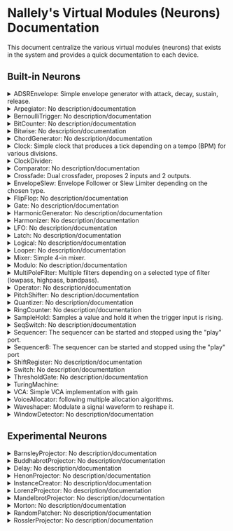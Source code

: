 # Nallely's Virtual Modules (Neurons) Documentation

This document centralize the various virtual modules (neurons) that exists in the system and provides a quick documentation to each device.

## Built-in Neurons

<details>
    <summary>ADSREnvelope: Simple envelope generator with attack, decay, sustain, release.</summary>


```
ADSR Envelope Generator

Simple envelope generator with attack, decay, sustain, release.
Generates an envelope from a gate:
  - when the gate is up -> triggers the envelope generation
  - when the gate is down -> closes the envelope

inputs:
* gate_cv [0, 1] !=0 <rising, falling>: Gate/control voltage input
* attack_cv [0.0, 1.0] init=0.1: Attack time control in seconds
* decay_cv [0.0, 1.0] init=0.2: Decay time control in seconds
* sustain_cv [0.0, 1.0] init=0.7: Sustain level control (0 -> 0%, 1 -> 100%)
* release_cv [0.0, 1.0] init=0.3: Release time control in seconds

outputs:
* output_cv [0, 1]: the generated envelope

type: continuous
category: envelope-generator

```

</details>

<details>
    <summary>Arpegiator: No description/documentation</summary>

</details>

<details>
    <summary>BernoulliTrigger: No description/documentation</summary>

</details>

<details>
    <summary>BitCounter: No description/documentation</summary>

</details>

<details>
    <summary>Bitwise: No description/documentation</summary>

</details>

<details>
    <summary>ChordGenerator: No description/documentation</summary>

</details>

<details>
    <summary>Clock: Simple clock that produces a tick depending on a tempo (BPM) for various divisions.</summary>


```
Clock

Simple clock that produces a tick depending on a tempo (BPM) for various divisions.

inputs:
* tempo_cv [20, 600] init=120: Clock BPM
* play_cv [0, 1] init=0 >0: Control if the clock must be started or not (1 = start, 0 = stop).
                            By default, the clock is stopped.
* reset_cv [0, 1] >0 <rising>: Reset the clock to 0

outputs:
* lead_cv [0, 1]: quater note output
* div4_cv [0, 1]: /4 output (whole note)
* div2_cv [0, 1]: /2 output (half note)
* mul2_cv [0, 1]: x2 output (eighth note)
* mul4_cv [0, 1]: x4 output (sixteenth note)
* div3_cv [0, 1]: /3 output (1 tick all 3 quater notes)
* div5_cv [0, 1]: /5 output (1 tick all 5 quater notes)
* mul3_cv [0, 1]: x3 output (3 ticks per 1 quater note)
* mul5_cv [0, 1]: x5 output (5 ticks per 1 quater note)
* mul7_cv [0, 1]: x3 output (5 ticks per 1 quater note)

type: continuous
category: clock
meta: disable default output

```

</details>

<details>
    <summary>ClockDivider: </summary>


```
Clock Divider

inputs:
* trigger_cv [0, 1] >0 <rising>: Trigger the divider
* reset_cv [0, 1] >0 <rising>: Reset the internal count to 0
* mode_cv [gate, tick]: Choose between gate (square mode) or tick (short pulse)

outputs:
* div1_cv [0, 1]: /1 output -> usefull to get a gate from a clock
* div2_cv [0, 1]: /2 output
* div3_cv [0, 1]: /3 output
* div4_cv [0, 1]: /4 output
* div5_cv [0, 1]: /5 output
* div6_cv [0, 1]: /6 output
* div7_cv [0, 1]: /7 output
* div8_cv [0, 1]: /8 output
* div16_cv [0, 1]: /16 output
* div32_cv [0, 1]: /32 output

type: ondemand
category: clock
meta: disable default output

```

</details>

<details>
    <summary>Comparator: No description/documentation</summary>

</details>

<details>
    <summary>Crossfade: Dual crossfader, proposes 2 inputs and 2 outputs.</summary>


```
Dual crossfader

Dual crossfader, proposes 2 inputs and 2 outputs.

inputs:
* in0_cv [0, 127] <any>: Input signal.
* in1_cv [0, 127] <any>: Input signal.
* in2_cv [0, 127] <any>: Input signal.
* in3_cv [0, 127] <any>: Input signal.
* level_cv [0, 100] <any>: Crossfader level.
* type_cv [ondemand, continuous]: Choose between a ondemand or continuous value production.
                                  ondemand = value produced when reacting to an input only.
                                  continuous = value produced at the cycle speed of the module.

outputs:
* out0_cv [0, 127]: The crossfaded signal for in0 and in1.
* out1_cv [0, 127]: The filtered signal for in2 and in3.

type: ondemand, continuous
category: filter
meta: disable default output

```

</details>

<details>
    <summary>EnvelopeSlew: Envelope Follower or Slew Limiter depending on the chosen type.</summary>


```
Envelope Follower & Slew Limiter

Envelope Follower or Slew Limiter depending on the chosen type.
The Envelope Follower tracks the amplitude of an input signal, producing a smooth envelope.
The Slew Limiter restricts how quickly the signal can change, smoothing rapid variations.

inputs:
* input_cv [0, 127] <any>: Input signal.
* attack_cv [0, 99.99] init=50.0: Attack control in %.
* release_cv [0, 99.99] init=50.0: Release control in %.
* type_cv [envelope, slew]: Choose between Envelope Follower and Slew Limiter
* mode_cv [ondemand, continuous]: Choose between a ondemand or continuous value production.
                                  ondemand = value produced when reacting to an input only.
                                  continuous = value produced at the cycle speed of the module.

outputs:
* output_cv [0, 127]: The filtered signal.

type: ondemand, continuous
category: filter

```

</details>

<details>
    <summary>FlipFlop: No description/documentation</summary>

</details>

<details>
    <summary>Gate: No description/documentation</summary>

</details>

<details>
    <summary>HarmonicGenerator: No description/documentation</summary>

</details>

<details>
    <summary>Harmonizer: No description/documentation</summary>

</details>

<details>
    <summary>LFO: No description/documentation</summary>

</details>

<details>
    <summary>Latch: No description/documentation</summary>

</details>

<details>
    <summary>Logical: No description/documentation</summary>

</details>

<details>
    <summary>Looper: No description/documentation</summary>

</details>

<details>
    <summary>Mixer: Simple 4-in mixer.</summary>


```
Mixer

Simple 4-in mixer.

inputs:
* in0_cv [0, 127] <any>: Input signal.
* in1_cv [0, 127] <any>: Input signal.
* in2_cv [0, 127] <any>: Input signal.
* in3_cv [0, 127] <any>: Input signal.
* level0_cv [0, 100] <any>: Input signal level.
* level1_cv [0, 100] <any>: Input signal level.
* level2_cv [0, 100] <any>: Input signal level.
* level3_cv [0, 100] <any>: Input signal level.
* nums_cv [2, 4] init=4 round <any>: The number of input to consider.
* type_cv [ondemand, continuous]: Choose between a ondemand or continuous value production.
                                  ondemand = value produced when reacting to an input only.
                                  continuous = value produced at the cycle speed of the module.

outputs:
* output_cv [0, 127]: The filtered signal.

type: ondemand, continuous
category: mixing

```

</details>

<details>
    <summary>Modulo: No description/documentation</summary>

</details>

<details>
    <summary>MultiPoleFilter: Multiple filters depending on a selected type of filter (lowpass, highpass, bandpass).</summary>


```
Multi Pole Filter

Multiple filters depending on a selected type of filter (lowpass, highpass, bandpass).


inputs:
* input_cv [0, 127] <any>: Input signal.
* filter_cv [lowpass, highpass, bandpass]: The filter type (default=lowpass).
* mode_cv [cutoff, smoothing]: Choose between cutoff control or smoothing control.
* cutoff_cv [0.0, 3000.0] init=1.0: Control cutoff frequency.
* smoothing_cv [0.0, 1.0] init=0.1: Control smoothing factor.
* poles_cv [1, 4] init=1 round: Number of poles for the filter.
* reset_cv [0, 1] >0 <rising>: Reset all internal states.
* type_cv [ondemand, continuous]: Choose between a ondemand or continuous value production.
                                  ondemand = value produced when reacting to an input only.
                                  continuous = value produced at the cycle speed of the module.

outputs:
* output_cv [0, 127]: The filtered signal.

type: ondemand, continuous
category: filter

```

</details>

<details>
    <summary>Operator: No description/documentation</summary>

</details>

<details>
    <summary>PitchShifter: No description/documentation</summary>

</details>

<details>
    <summary>Quantizer: No description/documentation</summary>

</details>

<details>
    <summary>RingCounter: No description/documentation</summary>

</details>

<details>
    <summary>SampleHold: Samples a value and hold it when the trigger input is rising.</summary>


```
Sample & Hold

Samples a value and hold it when the trigger input is rising.

inputs:
* input_cv [0, 127] <both>: Input signal
* trigger_cv [0, 1] >0 <rising>: Signal amplitude (0.0 -> 0%, 1.0 -> 100%)
* reset_cv [0, 1] >0 <rising>: Signal gain (default is 1.0)

outputs:
* output_cv [0, 127]: The sampled value

type: ondemand
category: modulation

```

</details>

<details>
    <summary>SeqSwitch: No description/documentation</summary>

</details>

<details>
    <summary>Sequencer: The sequencer can be started and stopped using the "play" port.</summary>


```
A simple 16-step sequencer with adjustable length.

The sequencer can be started and stopped using the "play" port.

inputs:
* trigger_cv [0, 1] >0 <rising>: Advance the sequencer by one step on each rising edge.
* length_cv [1, 16] init=16 round <any>: Set the length of the sequence (number of steps).
* play_cv [0, 1] >0 <rising, falling>: Control if the sequencer must be started or not (1 = start, 0 = stop).
                                              By default, the sequencer is stopped.
* reset_cv [0, 1] >0 <rising>: Reset the sequencer to the first step.
* step_cv [0, 15] round <any>: Set the current step of the sequencer (0-indexed).
* step0_cv [0, 127]: Set the output value of step 1.
* step1_cv [0, 127]: Set the output value of step 2.
* step2_cv [0, 127]: Set the output value of step 3.
* step3_cv [0, 127]: Set the output value of step 4.
* step4_cv [0, 127]: Set the output value of step 5.
* step5_cv [0, 127]: Set the output value of step 6.
* step6_cv [0, 127]: Set the output value of step 7.
* step7_cv [0, 127]: Set the output value of step 8.
* step8_cv [0, 127]: Set the output value of step 9.
* step9_cv [0, 127]: Set the output value of step 10.
* step10_cv [0, 127]: Set the output value of step 11.
* step11_cv [0, 127]: Set the output value of step 12.
* step12_cv [0, 127]: Set the output value of step 13.
* step13_cv [0, 127]: Set the output value of step 14.
* step14_cv [0, 127]: Set the output value of step 15.
* step15_cv [0, 127]: Set the output value of step 16.

outputs:
* current_step_cv [0, 15]: The current step of the sequencer (0-indexed).
* output_cv [0, 127]: The output value of the current step.
* trig_out_cv [0, 1]: A trigger signal that goes high when the sequencer advances to the next step.

type: ondemand
category: sequencer

```

</details>

<details>
    <summary>Sequencer8: The sequencer can be started and stopped using the "play" port</summary>


```
A simple 8-step sequencer with adjustable length and activable output.

The sequencer can be started and stopped using the "play" port
and by default all the outputs are active

inputs:
* trigger_cv [0, 1] >0 <rising>: Advance the sequencer by one step on each rising edge.
* length_cv [1, 8] init=8 round <any>: Set the length of the sequence (number of steps).
* play_cv [0, 1] init=1 >0 <rising, falling>: Control if the sequencer must be started or not (1 = start, 0 = stop).
                                              By default, the sequencer is started.
* reset_cv [0, 1] >0 <rising>: Reset the sequencer to the first step.
* step_cv [0, 7] round <any>: Set the current step of the sequencer (0-indexed).
* step0_cv [0, 127]: Set the output value of step 1.
* step1_cv [0, 127]: Set the output value of step 2.
* step2_cv [0, 127]: Set the output value of step 3.
* step3_cv [0, 127]: Set the output value of step 4.
* step4_cv [0, 127]: Set the output value of step 5.
* step5_cv [0, 127]: Set the output value of step 6.
* step6_cv [0, 127]: Set the output value of step 7.
* step7_cv [0, 127]: Set the output value of step 8.

* active0_cv [0, 1] init=1 >0: Set the output as active if >1.
* active1_cv [0, 1] init=1 >0: Set the output as active if >1.
* active2_cv [0, 1] init=1 >0: Set the output as active if >1.
* active3_cv [0, 1] init=1 >0: Set the output as active if >1.
* active4_cv [0, 1] init=1 >0: Set the output as active if >1.
* active5_cv [0, 1] init=1 >0: Set the output as active if >1.
* active6_cv [0, 1] init=1 >0: Set the output as active if >1.
* active7_cv [0, 1] init=1 >0: Set the output as active if >1.

outputs:
* current_step_cv [0, 15]: The current step of the sequencer (0-indexed).
* output_cv [0, 127]: The output value of the current step.
* trig_out_cv [0, 1]: A trigger signal that goes high when the sequencer advances to the next step.

type: ondemand
category: sequencer

```

</details>

<details>
    <summary>ShiftRegister: No description/documentation</summary>

</details>

<details>
    <summary>Switch: No description/documentation</summary>

</details>

<details>
    <summary>ThresholdGate: No description/documentation</summary>

</details>

<details>
    <summary>TuringMachine: </summary>


```
Simple Turing Machine Sequencer

inputs:
* trigger_cv [0, 1] >0 <rising>: Input clock
* mutation_cv [0, 1] init=0.5: Probability to mutate
* random_cv [0, 1] >0 <rising>: Random seed
* reset_cv [0, 1] >0 <rising>: Reset all to 0

outputs:
* out_main_cv [0, 1]: main output
* gate_out_cv [0, 1]: main output gate
* tape_out_cv [0, 255]: tape value output
* out0_cv [0, 1]: 1st bit value
* out1_cv [0, 1]: 2nd bit value
* out2_cv [0, 1]: 3rd bit value
* out3_cv [0, 1]: 4th bit value
* out4_cv [0, 1]: 5th bit value
* out5_cv [0, 1]: 6th bit value
* out6_cv [0, 1]: 7th bit value
* out7_cv [0, 1]: 8th bit value

type: ondemand
category: Sequencer
meta: disable default output

```

</details>

<details>
    <summary>VCA: Simple VCA implementation with gain</summary>


```
Voltage Controled Amplifier

Simple VCA implementation with gain

inputs:
* input_cv [0, 127] <any>: Input signal
* amplitude_cv [0.0, 1.0] init=0.0 <any>: Signal amplitude (0.0 -> 0%, 1.0 -> 100%)
* gain_cv [1.0, 2.0] init=1.0: Signal gain (default is 1.0)

outputs:
* output_cv [0, 127]: The amplified signal

type: ondemand
category: amplitude-modulation

```

</details>

<details>
    <summary>VoiceAllocator: following multiple allocation algorithms.</summary>


```
Takes a flow of values and "split" it in multiple voices (allocate a voice)
following multiple allocation algorithms.

inputs:
* input_cv [0, 127] round <any>: Input flow of values
# * mode_cv [round-robin, unison, last note]: Choose voice allocation mode
# * steal_mode_cv [oldest, quietest, r-robin cont., last note]: Mode for the way the voice is stolen

outputs:
* out0_cv [0, 127]: 1st voice
* out1_cv [0, 127]: 2nd voice
* out2_cv [0, 127]: 3rd voice
* out3_cv [0, 127]: 4th voice

type: ondemand
category: Voices
meta: disable default output

```

</details>

<details>
    <summary>Waveshaper: Modulate a signal waveform to reshape it.</summary>


```
Waveshaper

Modulate a signal waveform to reshape it.

inputs:
* input_cv [0, 127] <any>: Input signal.
* mode_cv [linear, exp, log, sigmoid, fold, quantize]: Choose how to shape the input waveform.
* amount_cv [0, 1]: The filter type (default=lowpass).
* symmetry_cv [-1.0, 1] init=0.0: Adjusts the balance between "positive" and "negative" portions of the reshaped waveform.
* bias_cv [0.0, 5.0]: Offsets the input signal before applying the shaping function.
* exp_power_cv [0.1, 50]: Controls the exponent used in the exponential shaping mode.
* log_scale_cv [1, 30]: Scales the input for the logarithmic shaping mode.
* sigmoid_gain_cv [0.5, 20]: Determines the steepness of the curve in sigmoid shaping mode.
* fold_gain_cv [0.5, 10]: Controls how strongly the input signal is folded in fold mode.
* quantize_steps_cv [2, 64]: Sets the number of discrete levels for the quantize shaping mode.
* type_cv [ondemand, continuous]: Choose between a ondemand or continuous value production.
                                  ondemand = value produced when reacting to an input only.
                                  continuous = value produced at the cycle speed of the module.

outputs:
* output_cv [0, 127]: The reshaped signal.

type: ondemand, continuous
category: filter

```

</details>

<details>
    <summary>WindowDetector: No description/documentation</summary>

</details>



## Experimental Neurons

<details>
    <summary>BarnsleyProjector: No description/documentation</summary>

</details>

<details>
    <summary>BuddhabrotProjector: No description/documentation</summary>

</details>

<details>
    <summary>Delay: No description/documentation</summary>

</details>

<details>
    <summary>HenonProjector: No description/documentation</summary>

</details>

<details>
    <summary>InstanceCreator: No description/documentation</summary>

</details>

<details>
    <summary>LorenzProjector: No description/documentation</summary>

</details>

<details>
    <summary>MandelbrotProjector: No description/documentation</summary>

</details>

<details>
    <summary>Morton: No description/documentation</summary>

</details>

<details>
    <summary>RandomPatcher: No description/documentation</summary>

</details>

<details>
    <summary>RosslerProjector: No description/documentation</summary>

</details>

